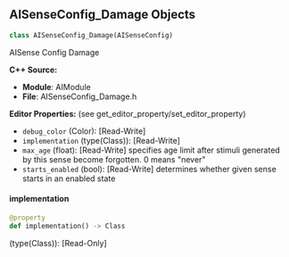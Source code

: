 ## AISenseConfig_Damage Objects

```python
class AISenseConfig_Damage(AISenseConfig)
```

AISense Config Damage

**C++ Source:**

- **Module**: AIModule
- **File**: AISenseConfig_Damage.h

**Editor Properties:** (see get_editor_property/set_editor_property)

- ``debug_color`` (Color):  [Read-Write]
- ``implementation`` (type(Class)):  [Read-Write]
- ``max_age`` (float):  [Read-Write] specifies age limit after stimuli generated by this sense become forgotten. 0 means "never"
- ``starts_enabled`` (bool):  [Read-Write] determines whether given sense starts in an enabled state

<a id="unreal.AISenseConfig_Damage.implementation"></a>

#### implementation

```python
@property
def implementation() -> Class
```

(type(Class)):  [Read-Only]

<a id="unreal.AISense_Blueprint"></a>